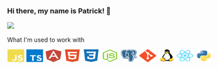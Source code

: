### Hi there, my name is Patrick! 👋

<a href="https://www.linkedin.com/in/patricksouza10" target="_blank"><img src="https://img.shields.io/badge/-LinkedIn-%230077B5?style=for-the-badge&logo=linkedin&logoColor=white" target="_blank" /></a>

<div style="display: inline_block" align="left">
  <p>What I'm used to work with </p>
  <img align="center" alt="Js" height="30" width="40" src="https://raw.githubusercontent.com/devicons/devicon/master/icons/javascript/javascript-plain.svg">
  <img align="center" alt="Ts" height="30" width="40" src="https://raw.githubusercontent.com/devicons/devicon/master/icons/typescript/typescript-plain.svg">
  <img align="center" alt="angularjs" height="30" width="40" src="https://raw.githubusercontent.com/devicons/devicon/master/icons/angularjs/angularjs-plain.svg">
  <img align="center" alt="HTML" height="30" width="40" src="https://raw.githubusercontent.com/devicons/devicon/master/icons/html5/html5-plain.svg">
  <img align="center" alt="CSS" height="30" width="40" src="https://raw.githubusercontent.com/devicons/devicon/master/icons/css3/css3-plain.svg"> 
  <img align="center" alt="nodejs" height="30" width="40" src="https://raw.githubusercontent.com/devicons/devicon/master/icons/nodejs/nodejs-plain.svg">  
  <img align="center" alt="postgresql" height="30" width="40" src="https://raw.githubusercontent.com/devicons/devicon/master/icons/postgresql/postgresql-plain.svg"> 
  <img align="center" alt="git" height="30" width="40" src="https://raw.githubusercontent.com/devicons/devicon/master/icons/git/git-plain.svg">
  <img align="center" alt="tux" height="30" width="40" src="https://raw.githubusercontent.com/devicons/devicon/master/icons/linux/linux-original.svg">
  <img align="center" alt="React" height="30" width="40" src="https://raw.githubusercontent.com/devicons/devicon/master/icons/react/react-original.svg">
  <img align="center" alt="Python" height="30" width="40" src="https://raw.githubusercontent.com/devicons/devicon/master/icons/python/python-original.svg">
</div>
<br>
<!--<div align="left">
     <a href="https://github.com/anuraghazra/github-readme-stats">
            <img
                align="center"
                height="160em"
                src="https://github-readme-stats.vercel.app/api?username=patricksouza&count_private=true&show_icons=true&custom_title=Github%20Status&hide=issues&theme=vue-dark&border_radius=10&include_all_commits=true&count_private=true&hide_border=true"
            />
        </a>
        <a href="https://github.com/anuraghazra/github-readme-stats">
            <img 
               align="center"
               height="160em"
               src="https://github-readme-stats.vercel.app/api/top-langs/?username=patricksouza&show_icons=true&theme=vue-dark&border_radius=10&include_all_commits=true&count_private=true&layout=compact&hide_border=true" />
        </a>
</div>-->
